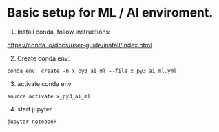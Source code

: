 # Basic setup for ML / AI enviroment.




1. Install conda, follow instructions: 

<https://conda.io/docs/user-guide/install/index.html>

2. Create conda env:

```
conda env  create -n x_py3_ai_ml --file x_py3_ai_ml.yml
```



3. activate conda env

```
source activate x_py3_ai_ml
````

4. start jupyter

```
jupyter notebook
```
